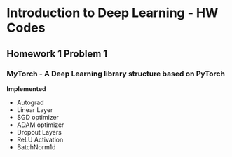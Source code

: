 # Introduction to Deep Learning - HW Codes

## Homework 1 Problem 1 

### MyTorch - A Deep Learning library structure based on PyTorch 
**Implemented**
* Autograd
* Linear Layer 
* SGD optimizer
* ADAM optimizer
* Dropout Layers
* ReLU Activation
* BatchNorm1d
